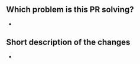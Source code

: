 <!--
This project is still experimental. We are unlikely to take PRs from non-Honeycomb employees
at this stage. Please do feel free to open an issue to discuss what you'd like to see.

Please see our [OSS process document](https://github.com/honeycombio/home/blob/main/honeycomb-oss-lifecycle-and-practices.md#) to get an idea of how we operate.
-->

## Which problem is this PR solving?

-

## Short description of the changes

-

